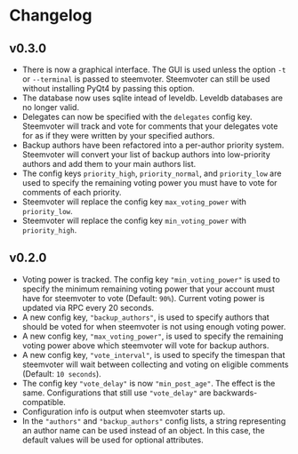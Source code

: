 # Changelog

## v0.3.0

* There is now a graphical interface. The GUI is used unless
    the option `-t` or `--terminal` is passed to steemvoter.
    Steemvoter can still be used without installing PyQt4 by passing this option.
* The database now uses sqlite intead of leveldb.
    Leveldb databases are no longer valid.
* Delegates can now be specified with the `delegates` config key.
    Steemvoter will track and vote for comments that your delegates vote for
    as if they were written by your specified authors.
* Backup authors have been refactored into a per-author priority system.
    Steemvoter will convert your list of backup authors into low-priority
    authors and add them to your main authors list.
* The config keys `priority_high`, `priority_normal`, and `priority_low` are
    used to specify the remaining voting power you must have to vote for
    comments of each priority.
* Steemvoter will replace the config key `max_voting_power` with `priority_low`.
* Steemvoter will replace the config key `min_voting_power` with `priority_high`.

## v0.2.0

* Voting power is tracked. The config key `"min_voting_power"` is used to specify
    the minimum remaining voting power that your account must have for
    steemvoter to vote (Default: `90%`). Current voting power is updated via RPC every 20 seconds.
* A new config key, `"backup_authors"`, is used to specify authors that
    should be voted for when steemvoter is not using enough voting power.
* A new config key, `"max_voting_power"`, is used to specify the remaining voting power
    above which steemvoter will vote for backup authors.
* A new config key, `"vote_interval"`, is used to specify the timespan that
    steemvoter will wait between collecting and voting on eligible comments (Default: `10 seconds`).
* The config key `"vote_delay"` is now `"min_post_age"`. The effect is the same.
    Configurations that still use `"vote_delay"` are backwards-compatible.
* Configuration info is output when steemvoter starts up.
* In the `"authors"` and `"backup_authors"` config lists, a string representing an author name can be used
    instead of an object. In this case, the default values will be used for optional attributes.
